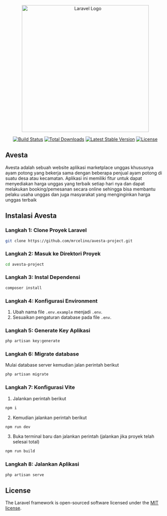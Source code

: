 <p align="center"><a href="https://laravel.com" target="_blank"><img src="https://i.ibb.co.com/520S5J9/avesta.png" width="400" alt="Laravel Logo"></a></p>

<p align="center">
<a href="https://github.com/laravel/framework/actions"><img src="https://github.com/laravel/framework/workflows/tests/badge.svg" alt="Build Status"></a>
<a href="https://packagist.org/packages/laravel/framework"><img src="https://img.shields.io/packagist/dt/laravel/framework" alt="Total Downloads"></a>
<a href="https://packagist.org/packages/laravel/framework"><img src="https://img.shields.io/packagist/v/laravel/framework" alt="Latest Stable Version"></a>
<a href="https://packagist.org/packages/laravel/framework"><img src="https://img.shields.io/packagist/l/laravel/framework" alt="License"></a>
</p>

## Avesta

Avesta adalah sebuah website aplikasi marketplace unggas khususnya ayam potong yang bekerja sama dengan beberapa penjual ayam potong di suatu desa atau kecamatan. Aplikasi ini memiliki fitur untuk dapat menyediakan harga unggas yang terbaik setiap hari nya dan dapat melakukan booking/pemesanan secara online sehingga bisa membantu pelaku usaha unggas dan juga masyarakat yang menginginkan harga unggas terbaik

## Instalasi Avesta

### Langkah 1: Clone Proyek Laravel
```bash
git clone https://github.com/mrcelino/avesta-project.git
```

### Langkah 2: Masuk ke Direktori Proyek
```bash
cd avesta-project
```

### Langkah 3: Instal Dependensi
```bash
composer install
```

### Langkah 4: Konfigurasi Environment
1. Ubah nama file `.env.example` menjadi `.env`.
2. Sesuaikan pengaturan database pada file `.env`.

### Langkah 5: Generate Key Aplikasi
```bash
php artisan key:generate
```

### Langkah 6: Migrate database
Mulai database server kemudian jalan perintah berikut 
```bash
php artisan migrate
```

### Langkah 7: Konfigurasi Vite
1. Jalankan perintah berikut 
```bash
npm i 
```
2. Kemudian jalankan perintah berikut
```bash
npm run dev
```
3. Buka terminal baru dan jalankan perintah (jalankan jika proyek telah selesai total)
```bash
npm run build
```

### Langkah 8: Jalankan Aplikasi
```bash
php artisan serve
```

## License

The Laravel framework is open-sourced software licensed under the [MIT license](https://opensource.org/licenses/MIT).